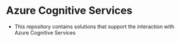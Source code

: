 # Azure Cognitive Services

- This repository contains solutions that support the interaction with Azure Cognitive Services